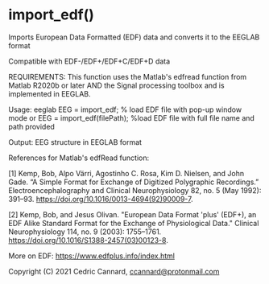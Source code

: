 # import_edf()

Imports European Data Formatted (EDF) data and converts it to the EEGLAB format

Compatible with EDF-/EDF+/EDF+C/EDF+D data



REQUIREMENTS: This function uses the Matlab's edfread function from Matlab R2020b or later AND the Signal processing toolbox
and is implemented in EEGLAB.

Usage:
   eeglab
   EEG = import_edf;               % load EDF file with pop-up window mode
   or
   EEG = import_edf(filePath);     %load EDF file with full file name and path provided

Output:
 EEG structure in EEGLAB format


References for Matlab's edfRead function:

[1] Kemp, Bob, Alpo Värri, Agostinho C. Rosa, Kim D. Nielsen, and John Gade. “A Simple Format for Exchange of Digitized Polygraphic Recordings.” Electroencephalography and Clinical Neurophysiology 82, no. 5 (May 1992): 391–93. https://doi.org/10.1016/0013-4694(92)90009-7.

[2] Kemp, Bob, and Jesus Olivan. "European Data Format 'plus' (EDF+), an EDF Alike Standard Format for the Exchange of Physiological Data." Clinical Neurophysiology 114, no. 9 (2003): 1755–1761. https://doi.org/10.1016/S1388-2457(03)00123-8.

More on EDF: https://www.edfplus.info/index.html

Copyright (C) 2021 Cedric Cannard, ccannard@protonmail.com
